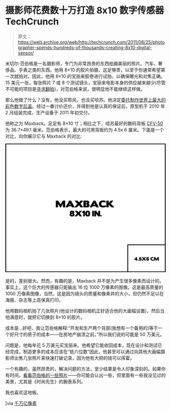 # 摄影师花费数十万打造 8x10 数字传感器 TechCrunch

> 原文：<https://web.archive.org/web/http://techcrunch.com/2011/08/25/photographer-spends-hundreds-of-thousands-creating-8x10-digital-sensor/>

米切尔·范伯格是一名摄影师，专门为非常昂贵的东西拍摄美丽的照片。汽车、奢侈品、手表之类的东西。他用 8×10 的胶片拍摄，这足够贵，以至于你通常希望第一次就拍对。因此，他用 8×10 的宝丽来胶卷进行试拍，以确保曝光和对焦正确。15 美元一张，每张照片 7 或 8 个测试镜头，宝丽来电影本身的供应越来越少(尽管不可能的项目是[寻求翻拍](https://web.archive.org/web/20230203100103/http://www.the-impossible-project.com/projects/8x10/))，对范伯格来说，很明显他不能继续这样做。

那么他做了什么？没有，他没买聆风，也没买哈苏。他决定[委托制作世界上最大的彩色数字后盖](https://web.archive.org/web/20230203100103/http://www.aphotoeditor.com/2011/08/23/mitchell-feinbergs-8x10-digital-capture-back/)。经过一番讨价还价，并得到他是认真的保证后，原型机于 2010 年 2 月组装完成，生产设备于 2011 年初交付。

他称之为 Maxback。足足有 8×10 寸；相比之下，哈苏最好的数码背板 [CFV-50](https://web.archive.org/web/20230203100103/http://www.hasselbladusa.com/products/digital-backs/cfv-50.aspx) 为 36.7×49.1 毫米。范伯格表示，最大的可用背板约为 4.5x 6 厘米。下面是一个对比，向你展示它与 Maxback 的对比:

![](img/63d295a5a74eb236ca2d40cbbca66782.png "maxback")

是的，差别很大。然而，有趣的是，Maxback 并不是为产生很多像素而设计的。事实上，这个巨大的传感器只能输出 16 位 1000 万像素的图像。这是最高质量的 1000 万像素图像，当然，这是因为镜头的质量和像素井的大小，但仍然不足以在海报、杂志等上高保真打印。

他用数码相机拍了几张照片(他设计的数码相机正好适合他的大画幅设置)，然后当他满意时，就把它切换到 8×10 的胶片。

成本是…好吧，我让范伯格解释:“开发和生产两个背部(我想有一个备用的)等于一个好尺寸的房子的成本——在房地产崩溃之前。”所以我们说的可能是 50 万美元。

问题是，他每年花 5 万美元买宝丽来。他希望它能收回成本，现在设计和测试已经完成，制造更多的成本应该在“低六位数”因此，他甚至可以通过向其他大画幅摄影师出售几张照片来快速打破记录，因为他有大把的钱可以挥霍。

一个有趣的，虽然昂贵的，解决问题的方法，至少结果是令人印象深刻的。如果你有时间，[看看范伯格的一些照片](https://web.archive.org/web/20230203100103/http://www.mitch.fr/)——你可能会认出一些，但里面有一些我没见过的美景，尤其是《时尚先生》的腕表系列。

我也喜欢这地板。

[via [千万亿像素](https://web.archive.org/web/20230203100103/http://www.petapixel.com/2011/08/25/photographer-makes-his-own-8x10-digital-back-for-the-price-of-a-house/)